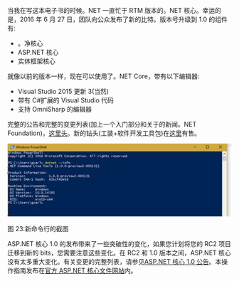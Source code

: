 当我在写这本电子书的时候。NET 一直忙于 RTM 版本的。NET 核心。幸运的是，2016 年 6 月 27 日，团队向公众发布了新的比特。版本号升级到 1.0 的组件有:

*   。净核心
*   ASP.NET 核心
*   实体框架核心

就像以前的版本一样，现在可以使用了。NET Core，带有以下编辑器:

*   Visual Studio 2015 更新 3(当然)
*   带有 C#扩展的 Visual Studio 代码
*   支持 OmniSharp 的编辑器

完整的公告和完整的变更列表(加上一个入门部分和关于的新闻。NET Foundation)，[这里头](https://blogs.msdn.microsoft.com/dotnet/2016/06/27/announcing-net-core-1-0/)。新的钻头(工装+软件开发工具包)在[这里](https://www.microsoft.com/net/download)有售。

![](img/00038.jpeg)

图 23:新命令行的截图

ASP.NET 核心 1.0 的发布带来了一些突破性的变化，如果您计划将您的 RC2 项目迁移到新的 bits，您需要注意这些变化。在 RC2 和 1.0 版本之间，ASP.NET 核心没有太多重大变化。有关变更的完整列表，请参见[ASP.NET 核心 1.0 公告](https://github.com/aspnet/announcements/issues?q=is%3Aopen+is%3Aissue+milestone%3A1.0.0)。本操作指南发布在[官方 ASP.NET 核心文件网站](https://docs.asp.net/en/latest/migration/rc2-to-rtm.html)内。